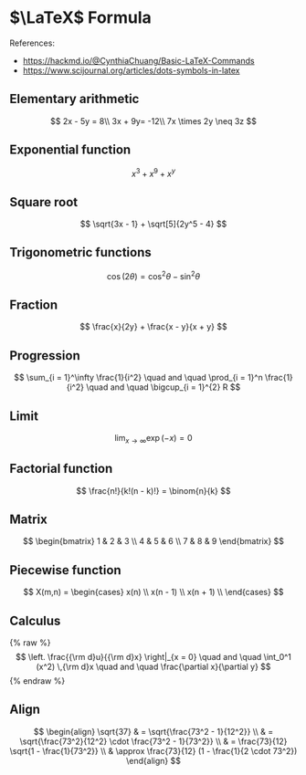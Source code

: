 <head>
    <!-- <script src="https://cdn.mathjax.org/mathjax/latest/MathJax.js?config=TeX-AMS-MML_HTMLorMML" type="text/javascript"></script> -->
    <script src="https://cdnjs.cloudflare.com/ajax/libs/mathjax/2.7.7/MathJax.js?config=TeX-MML-AM_CHTML" type="text/javascript"></script>
    <script type="text/x-mathjax-config">
        MathJax.Hub.Config({
            tex2jax: {
            skipTags: ['script', 'noscript', 'style', 'textarea', 'pre'],
            inlineMath: [ ['$','$'], ["\\(","\\)"] ],
            displayMath: [ ['$$','$$'], ["\\[","\\]"] ],
            }
        });
    </script>
</head>

# $\LaTeX$ Formula

References:

- https://hackmd.io/@CynthiaChuang/Basic-LaTeX-Commands
- https://www.scijournal.org/articles/dots-symbols-in-latex

## Elementary arithmetic

$$
2x - 5y = 8\\
3x + 9y= -12\\
7x \times 2y \neq 3z
$$

## Exponential function

$$
x^3 + x^9 + x^y
$$

## Square root

$$
\sqrt{3x - 1} + \sqrt[5]{2y^5 - 4}
$$

## Trigonometric functions

$$
\cos(2\theta) = \cos^2 \theta - \sin^2 \theta
$$

## Fraction

$$
\frac{x}{2y} + \frac{x - y}{x + y}
$$

## Progression

$$
\sum_{i = 1}^\infty \frac{1}{i^2} \quad and \quad
\prod_{i = 1}^n \frac{1}{i^2} \quad and \quad
\bigcup_{i = 1}^{2} R
$$

## Limit

$$
\lim_{x \to \infty} \exp(-x) = 0
$$

## Factorial function

$$
\frac{n!}{k!(n - k)!} = \binom{n}{k}
$$

## Matrix

$$
\begin{bmatrix}
    1 & 2 & 3 \\
    4 & 5 & 6 \\
    7 & 8 & 9
\end{bmatrix}
$$

## Piecewise function

$$
X(m,n) =
\begin{cases}
    x(n) \\
    x(n - 1) \\
    x(n + 1) \\
\end{cases}
$$

## Calculus

{% raw %}
$$
\left. \frac{{\rm d}u}{{\rm d}x} \right|_{x = 0} \quad and \quad
\int_0^1 (x^2) \,{\rm d}x \quad and \quad
\frac{\partial x}{\partial y}
$$
{% endraw %}

## Align

$$
\begin{align}
    \sqrt{37} & = \sqrt{\frac{73^2 - 1}{12^2}} \\
    & = \sqrt{\frac{73^2}{12^2} \cdot \frac{73^2 - 1}{73^2}} \\
    & = \frac{73}{12} \sqrt{1 - \frac{1}{73^2}} \\
    & \approx \frac{73}{12} (1 - \frac{1}{2 \cdot 73^2})
\end{align}
$$
